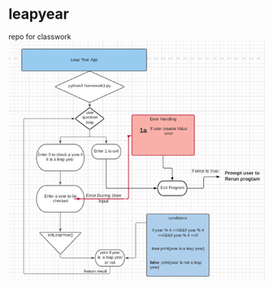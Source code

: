 # leapyear
repo for classwork
![Image description](https://github.com/jerred-shifflett/leapyear/blob/main/leapyearProg.png)